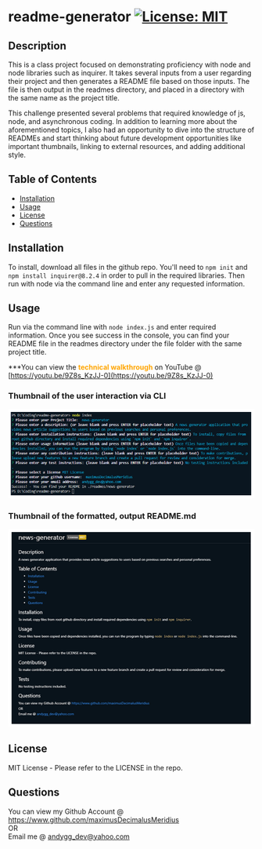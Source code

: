 # readme-generator [![License: MIT](https://img.shields.io/badge/License-MIT-yellow.svg)](https://opensource.org/licenses/MIT)

## Description

This is a class project focused on demonstrating proficiency with node and node libraries such as inquirer.  It takes several inputs from a user regarding their project and then generates a README file based on those inputs.  The file is then output in the readmes directory, and placed in a directory with the same name as the project title.

This challenge presented several problems that required knowledge of js, node, and asynchronous coding.  In addition to learning more about the aforementioned topics, I also had an opportunity to dive into the structure of READMEs and start thinking about future development opportunities like important thumbnails, linking to external resources, and adding additional style.

## Table of Contents

- [Installation](#installation)
- [Usage](#usage)
- [License](#license)
- [Questions](#questions)

## Installation

To install, download all files in the github repo.  You'll need to `npm init` and `npm install inquirer@8.2.4` in order to pull in the required libraries.  Then run with node via the command line and enter any requested information.

## Usage

Run via the command line with `node index.js` and enter required information.  Once you see success in the console, you can find your README file in the readmes directory under the file folder with the same project title.

***You can view the <span style="color: orange; font-weight: bold;">technical walkthrough</span> on YouTube @ [https://youtu.be/9Z8s_KzJJ-0](https://youtu.be/9Z8s_KzJJ-0)

### Thumbnail of the user interaction via CLI  
![site-thumbnail](./project_thumbnails/cli-thumbnail.png "CLI Thumbnail")

### Thumbnail of the formatted, output README.md  
![site-thumbnail](./project_thumbnails/readme-thumbnail.png "Website Thumbnail")

## License

MIT License - Please refer to the LICENSE in the repo.

## Questions

You can view my Github Account @ https://www.github.com/maximusDecimalusMeridius  
OR  
Email me @ [andygg_dev@yahoo.com](mailto:andygg_dev@yahoo.com?subject=Question%20About%20readme-generator%20App)
    